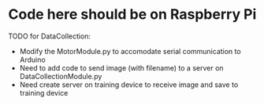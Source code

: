 # Code here should be on Raspberry Pi

TODO for DataCollection:
- Modify the MotorModule.py to accomodate serial communication to Arduino
- Need to add code to send image (with filename) to a server on DataCollectionModule.py
- Need create server on training device to receive image and save to     training device